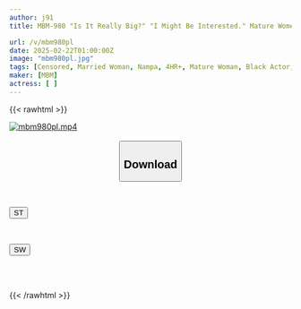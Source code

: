 ```yaml
---
author: j91
title: MBM-980 "Is It Really Big?" "I Might Be Interested." Mature Women Who Are Picked Up By Black Men Are Curious About Big Cocks. They Cum Like Crazy As A Huge Cock Bigger Than They Imagined Is Thrust Deep Into Their Vaginas. 12 Amateur Mature Women Who Ascend To Heaven With Black Cocks. 4 Hours SP3

url: /v/mbm980pl
date: 2025-02-22T01:00:00Z
image: "mbm980pl.jpg"
tags: [Censored, Married Woman, Nampa, 4HR+, Mature Woman, Black Actor, Huge Cock	]
maker: [MBM]
actress: [ ]
---
```



{{< rawhtml >}}

<div class="video" data-videoid="wap9kP7R7rSJZJj">
    <a href="javascript:;">
        <img src="/v/mbm980pl/mbm980pl.jpg" width="WIDTH" height="HEIGHT" alt="mbm980pl.mp4" loading="lazy">
    </a>
</div>

<script type="text/javascript" src="https://j91.asia/asset/on-demand-st.js"></script>

<br>
  <link rel="stylesheet" href="https://j91.asia/asset/bs5.css">
  
  <center>
  <button class="btn btn-primary" type="button" data-bs-toggle="collapse" data-bs-target=".multi-collapse" aria-expanded="false" aria-controls="multiCollapseExample1 multiCollapseExample2"><h2>Download</h2></button></center>
</p>
<div class="row">
  <div class="col">
    <div class="collapse multi-collapse" id="multiCollapseExample1">
      <div class="card card-body">
	      	      <br>
<div class="buttons">  
<p><a href="/v/mbm980pl/st.html" target="_blank"><button class="btn-hover color-3"><i class="fa fa-download"></i> ST</button></a></p></div>
    </div>
  </div>
</div>
  <div class="col">
    <div class="collapse multi-collapse" id="multiCollapseExample2">
      <div class="card card-body">
	      <br>
<div class="buttons">
<p><a href="/v/mbm980pl/sw.html" target="_blank"><button class="btn-hover color-2"><i class="fa fa-download"></i> SW</button></a></p></div>
<br><br>
      </div>
    </div>
  </div>
</div>

{{< /rawhtml >}}